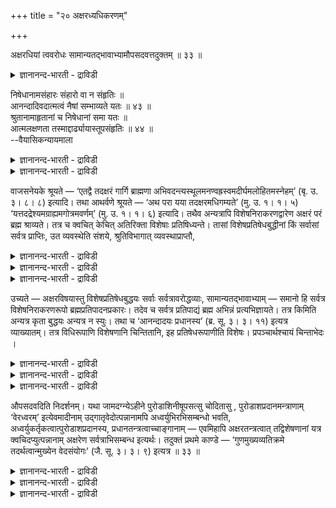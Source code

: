 +++
title = "२० अक्षरध्यधिकरणम्"

+++

अक्षरधियां त्ववरोधः सामान्यतद्भावाभ्यामौपसदवत्तदुक्तम् ॥ ३३ ॥  
<details><summary>ज्ञानानन्द-भारती - द्राविडी</summary>

अक्षरदियाम् त्ववरोद: सामान्यदत् पावाप्या मौबसद वत्तदु;क्तम् ॥ ३३ ॥
</details>

निषेधानामसंहारः संहारो वा न संहृतिः ॥  
आनन्दादिवदात्मत्वं नैषां सम्भाव्यते यतः ॥ ४३ ॥  
श्रुतानामाहृतानां च निषेधानां समा यतः ॥  
आत्मलक्षणता तस्माद्दार्ढ्यायास्तूपसंहृतिः ॥ ४४ ॥  
--वैयासिकन्यायमाला

<details><summary>ज्ञानानन्द-भारती - द्राविडी</summary>

मऱुप्पुगळुक्कु सेर्त्तल् किडैयादा? अल्लदु उण्डा? इवैगळुक्कु आऩन्दम् मुदलियदैप् पोल रूबमायिरुक्कुम् तऩ्मै सम्बविक्काददिऩाल् सेर्त्तल् किडैयादु।
</details>

<details><summary>ज्ञानानन्द-भारती - द्राविडी</summary>

सॊल्लप्पट्टवैगळुक्कुम् सेर्क्कप्पडुम् मऱुप्पु कळुक्कुमे आत्मावैक् कुऱिप्पिडुम् तऩ्मै सममायि रुप्पदाल् अदऩाल् उऱुदिप्पडुत्तुवदऱ्काग सेर्त्तुक् कॊळ् वदुम् इरुक्कट्टुम्।
</details>

वाजसनेयके श्रूयते — ‘एतद्वै तदक्षरं गार्गि ब्राह्मणा अभिवदन्त्यस्थूलमनण्वह्रस्वमदीर्घमलोहितमस्नेहम्’ (बृ. उ. ३। ८। ८) इत्यादि। तथा आथर्वणे श्रूयते — ‘अथ परा यया तदक्षरमधिगम्यते’ (मु. उ. १। १। ५) ‘यत्तदद्रेश्यमग्राह्यमगोत्रमवर्णम्’ (मु. उ. १। १। ६) इत्यादि। तथैव अन्यत्रापि विशेषनिराकरणद्वारेण अक्षरं परं ब्रह्म श्राव्यते। तत्र च क्वचित् केचित् अतिरिक्ता विशेषाः प्रतिषिध्यन्ते। तासां विशेषप्रतिषेधबुद्धीनां किं सर्वासां सर्वत्र प्राप्तिः, उत व्यवस्थेति संशये, श्रुतिविभागात् व्यवस्थाप्राप्तौ,

<details><summary>ज्ञानानन्द-भारती - द्राविडी</summary>

(परबिरह्मत्तैच् चॊल्लुम्बोदु पिरुह तारण्यगत्तिल् “परुमऩल्ल, अणुवल्ल”, ऎऩ्ऱुम् कडत् तिल् ‘सप्तमिल्लै, स्पर्समिल्लै' ऎऩ्ऱुम् पलविडत्तिल् पलवाऱाग निषेदरूबमाग पिरह्मम् सॊल्लप्पडुगिऱदु। ऎल्ला इडङ्गळिलुम् ऎल्ला निषेदङ्गळैयुम् सेर्क्क वेण्डुमा वेण्डामा ऎऩ्ऱु सन्देहम्। सत्यम् आनन्दम् मुदलियदु पोल् निषेदम् पिरह्मस्वरू पमल्लवादलाल् सेर्क्कवेण्डाम् ऎऩ्ऱु पूर्वबक्षम्।
</details>

<details><summary>ज्ञानानन्द-भारती - द्राविडी</summary>

ऎल्ला निषेदङ्गळुम् पिरह्मत्तैयऱिवदऱ्कु उबगारप्पडुवदाल् ऎल्लावऱ्ऱैयुम् ऎल्ला इडत्तिलुम् सेर्त्तुक्कॊळ्ळवेण्डियदुदाऩ्। इदऩाल् ञाऩम् उऱुदियागिऱदु ऎऩ्ऱु सित्तान्दम्।)
</details>

<details><summary>ज्ञानानन्द-भारती - द्राविडी</summary>

वाजसनेयगत्तिल् "हे कार्क्कि, अन्द इन्द अक्षरत्तै, पिराह्मणर्गळ् स्तूलमल्लाददु, अणुवल् लाददु, कुऱुगियिल्लाददु, नीण्डिल्लाददु, सिवप्पु निऱम् इल्लाददु, पसैयिल्लाददु ऎऩ्ऱु सॊल्गिऱार्गळ्" (पिरुहत् III ८-८) ऎऩ्बदु मुदलियदु सॊल्लप्पडुगिऱदु। अप्पडिये अदर्वणत्तिल् "पिऱगु मेलाऩदु ऎदिऩाल् अन्द अक्षरम् अऱियप्पडुगिऱदो, ऎन्द अदु पार्क्क मुडियाददो, पिडिक्कमुडियाददो, कोत्रमिल्लाददो, वर्णमिल्लाददो" (मुण्डगम्।I-१-६) ऎऩ्बदु मुदलि यदुम् अप्पडिये वेऱु इडङ्गळिलुम् विसेषङ्गळै मऱुप्पदु मूलमाग अक्षरमायुळ्ळ परप्रह्मम् सॊल्लप् पडुगिऱदु अङ्गु सिलविडङ्गळिल् सिल अदिगमाऩ विसेषङ्गळ् मऱुक्कप्पडुगिऩ्ऱऩ। अव्विदमायुळ्ळ विसेषङ्गळै मऱुक्कुम् पुत्तिगळुक्कु ऎल्लावऱ्ऱिऱ् कुमे ऎल्लाविडत्तिलुम् पिराप्तिया (सेर्त्तुक्कॊळ्ळ वेण्डियदा), अल्लदु वियवस्तैया (अददु अङ्गे मात्तिरम् ऎऩ्ऱा) ऎऩ्ऱु संसयम् वरुम्बोदु, सुरुदिगळ् वॆव्वेऱायिरुप्पदाल् वियवस्तैदाऩ् ऎऩ्ऱु एऱ्पडुम्बोदु,
</details>

उच्यते — अक्षरविषयास्तु विशेषप्रतिषेधबुद्धयः सर्वाः सर्वत्रावरोद्धव्याः, सामान्यतद्भावाभ्याम् — समानो हि सर्वत्र विशेषनिराकरणरूपो ब्रह्मप्रतिपादनप्रकारः। तदेव च सर्वत्र प्रतिपाद्यं ब्रह्म अभिन्नं प्रत्यभिज्ञायते। तत्र किमिति अन्यत्र कृता बुद्धयः अन्यत्र न स्युः। तथा च ‘आनन्दादयः प्रधानस्य’ (ब्र. सू. ३। ३। ११) इत्यत्र व्याख्यातम्। तत्र विधिरूपाणि विशेषणानि चिन्तितानि, इह प्रतिषेधरूपाणीति विशेषः। प्रपञ्चार्थश्चायं चिन्ताभेदः ।

<details><summary>ज्ञानानन्द-भारती - द्राविडी</summary>

सॊल्लप्पडुगिऱदु अक्षरविषयमाऩ ञाऩत् तिऱ्कु विसेषङ्गळै मऱुक्कुम् ऎल्ला पुत्तिगळुमे ऎल्लाविडङ्गळिलुम् सेर्त्तुक्कॊळ्ळ वेण्डियवैगळ्; समाऩमाय् इरुक्कुम् तऩ्मैयुम्, अदुवागवेयिरुक्कुम् तऩ्मैयुम् इरुप्पदिऩाल्।
</details>

<details><summary>ज्ञानानन्द-भारती - द्राविडी</summary>

ऎल्ला इडत्तिलुम् विसेषङ्गळै मऱुप्पदॆऩ्ऱ पिरह्मत्तैप् पिरदिबादऩम् सॆय्युम् मुऱै समाऩ मागवे अल्लवा इरुक्किऱदु? मेलुम् ऎल्ला इडत् तिलुम् पिरदि पादिक्कप्पडुगिऱ पिरह्ममुम् वेऱुबडामल् अदुवे ताऩ् इदु ऎऩ्ऱु पिरत्यबिज्ञाऩमुम् (ञाब कमुम्) एऱ्पडुगिऱदु। अप्पडियिरुक्कैयिल्, ओरिडत्तिल् सॊल्लप्पट्ट पुत्तिगळ् मऱ्ऱविडङ्गळिल् एऩ् वरादु?
</details>

<details><summary>ज्ञानानन्द-भारती - द्राविडी</summary>

अप्पडिये (मुऩ्ऩाल्) “आऩन्दम् मुदलियवै पिरदाऩमायुळ्ळ पिरह्मत्तिऩ् तर्मङ्गळ्" (सूत्रम् III ३-११) ऎऩ्ऱ इडत्तिल् वियाक्याऩम् सॆय्यप् पट्टिरुक्किऱदु। अङ्गे विदिरूबमायुळ्ळ विसे षणङ्गळ् सिन्दिक्कप्पट्टऩ; इङ्गे पिरदिषेद (मऱुक्कप्पडुम्) रूबमायुळ्ळ विसेषणङ्गळ् ऎऩ्ऱु इङ्गे विसे षम्। अदैये विरिवागच्चॊल्वदऱ्कुत्ताऩ् वेऱाग विसारम्।
</details>

औपसदवदिति निदर्शनम्। यथा जामदग्न्येऽहीने पुरोडाशिनीषूपसत्सु चोदितासु , पुरोडाशप्रदानमन्त्राणाम् ‘वेरध्वरम्’ इत्येवमादीनाम् उद्गातृवेदोत्पन्नानामपि अध्वर्युभिरभिसम्बन्धो भवति, अध्वर्युकर्तृकत्वात्पुरोडाशप्रदानस्य, प्रधानतन्त्रत्वाच्चाङ्गानाम् — एवमिहापि अक्षरतन्त्रत्वात् तद्विशेषणानां यत्र क्वचिदप्युत्पन्नानाम् अक्षरेण सर्वत्राभिसम्बन्ध इत्यर्थः। तदुक्तं प्रथमे काण्डे — ‘गुणमुख्यव्यतिक्रमे तदर्थत्वान्मुख्येन वेदसंयोगः’ (जै. सू. ३। ३। ९) इत्यत्र ॥ ३३ ॥

<details><summary>ज्ञानानन्द-भारती - द्राविडी</summary>

"औबसदम्बोल' ऎऩ्ऱु तिरुष्टान्दम्। जमदक्ऩि सॆय्युम् अहीऩत्तिल् (नाऩ्गु नाळ् यागत्तिल्) पुरोडासङ्गळुडऩ् सेर्न्द उबसत्तुक्कळ् विदिक्कप् पट्टिरुक्कैयिल् पुरोडासङ्गळैक् कॊडुक्क वेण्डिय मन्दिरङ्गळाऩ “अक्ने: वे: होत्रम्, वे: अत्वरम्" ऎऩ्बदु मुदलियवैगळ् उक्कादाविऩ् वेदत्तिल् (साम वेदत्तिल्) सॊल्लप्पट्टिरुक्किऱबोदिलुम् अत्वर्युग ळुडऩ् सम्बन्दम् एऱ्पडुगिऱदु। पुरोडासत्तैक् कॊडुप् पदु अत्वर्यु सॆय्यवेण्डियदायिरुप्पदाल्। अङ्गङ्गळ् पिरदाऩमायुळ्ळदऱ्कु अदीऩमायिरुप्पदिऩालुम्।
</details>

<details><summary>ज्ञानानन्द-भारती - द्राविडी</summary>

इव्विदमे इङ्गेयुम् अक्षरत्तिऱ्के अदऩ् विसेषणङ्गळ् अदीऩमाय् इरुप्पदिल्लै। ऎङ्गे येऩुम् उळ्ळवैगळाग इरुन्दालुम्गूड, ऎल्लाविडङ् गळिलुम् अक्षरत्तुडऩ् सम्बन्दमुण्डु ऎऩ्ऱु अर्त्तम्।
</details>

<details><summary>ज्ञानानन्द-भारती - द्राविडी</summary>

इदु मुदल् काण्डत्तिल् (पूर्व मीमांसैयिल्) “कुणम् मुक्कियम् इवगैळुक्कुळ् विरोदमिरुन्दाल्, अदऱ्काग उळ्ळदाल् मुक्कियत्तुडऩ् वेदत्तै सेर्क्कवुम्” (जैमिऩि III ३-८) ऎऩ्ऱविडत्तिल् सॊल्लप् पट्टिरुक्किऱदु।
</details>

